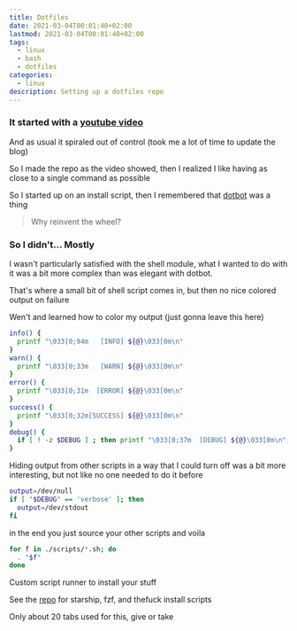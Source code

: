```yaml
---
title: Dotfiles
date: 2021-03-04T00:01:40+02:00
lastmod: 2021-03-04T00:01:40+02:00
tags:
  - linux
  - bash
  - dotfiles
categories:
  - linux
description: Setting up a dotfiles repo
---
```


### It started with a [youtube video](https://www.youtube.com/watch?v=r_MpUP6aKiQ)

And as usual it spiraled out of control (took me a lot of time to update the blog)

So I made the repo as the video showed, then I realized I like having as close
to a single command as possible

So I started up on an install script, then I remembered that
[dotbot](https://github.com/anishathalye/dotbot) was a thing

> Why reinvent the wheel?

### So I didn't... Mostly

I wasn't particularly satisfied with the shell module, what I wanted to do with
it was a bit more complex than was elegant with dotbot.

That's where a small bit of shell script comes in, but then no nice colored
output on failure

Wen't and learned how to color my output (just gonna leave this here)

```bash
info() {
  printf "\033[0;94m   [INFO] ${@}\033[0m\n"
}
warn() {
  printf "\033[0;33m   [WARN] ${@}\033[0m\n"
}
error() {
  printf "\033[0;31m  [ERROR] ${@}\033[0m\n"
}
success() {
  printf "\033[0;32m[SUCCESS] ${@}\033[0m\n"
}
debug() {
  if [ ! -z $DEBUG ] ; then printf "\033[0;37m  [DEBUG] ${@}\033[0m\n"; fi
}
```

Hiding output from other scripts in a way that I could turn off was a bit more
interesting, but not like no one needed to do it before

```bash
output=/dev/null
if [ "$DEBUG" == 'verbose' ]; then
  output=/dev/stdout
fi
```

in the end you just source your other scripts and voila

```bash
for f in ./scripts/*.sh; do
  . "$f"
done
```

Custom script runner to install your stuff

See the [repo](https://github.com/gardient/.dotfiles) for starship, fzf, and thefuck install scripts

Only about 20 tabs used for this, give or take